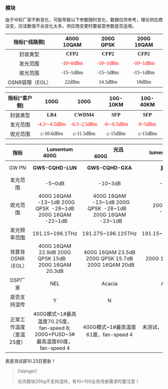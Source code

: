 ### 模块

由于中标厂家不断变化，可能导致以下参数随时变化，数据仅供参考，理论供应商没变，应该数值不会变化太多。供应商变更时要留意参数是否适用。

|  指标[^线路侧]  |                   400G 10QAM                   |                   200G QPSK                    |                   200G 16QAM                   |
| :-------------: | :--------------------------------------------: | :--------------------------------------------: | :--------------------------------------------: |
|    封装类型     | <font face="等线"><strong>CFP2</strong></font> | <font face="等线"><strong>CFP2</strong></font> | <font face="等线"><strong>CFP2</strong></font> |
|    发光范围     | <font face="等线" color="red">-10~0dBm</font>  | <font face="等线" color="red">-10~1dBm</font>  | <font face="等线" color="red">-10~1dBm</font>  |
|    收光范围     |       <font face="等线">-15~1dBm</font>        |       <font face="等线">-15~1dBm</font>        |       <font face="等线">-15~1dBm</font>        |
| OSNR容限（EOL） |         <font face="等线">22dBm</font>         |        <font face="等线">14.5dBm</font>        |         <font face="等线">18dBm</font>         |

| 指标[^客户侧] |                       100G                        |                       100G                       |                    10G-10KM                     |                   10G-40KM                    |
| :-----------: | :-----------------------------------------------: | :----------------------------------------------: | :---------------------------------------------: | :-------------------------------------------: |
|   封装类型    |   <font face="等线"><strong>LR4</strong></font>   | <font face="等线"><strong>CWDM4</strong></font>  |  <font face="等线"><strong>SFP</strong></font>  | <font face="等线"><strong>SFP</strong></font> |
|   发光范围    | <font face="等线" color="red">-4.3~-4.5dBm</font> | <font face="等线" color="red">-6.5~2.5dBm</font> | <font face="等线" color="red">-6~-0.5dBm</font> |  <font face="等线" color="red">0~5dBm</font>  |
|   收光范围    |        <font face="等线">≤-10.6dBm</font>         |        <font face="等线">≤-11.5dBm</font>        |        <font face="等线">≤-15dBm</font>         |       <font face="等线">≤-15dBm</font>        |

|             指标              |            &emsp;&emsp;Lumentum 400G&emsp;&emsp;             | &emsp;&emsp;&emsp;&nbsp;&nbsp;光迅 400G&nbsp;&nbsp;&emsp;&emsp;&emsp; |          lumentum 200G          | &emsp;&emsp;&nbsp;光迅 200G&nbsp;&emsp;&emsp; | &emsp;&emsp;&emsp;&emsp;FOC 200G&emsp;&emsp;&emsp;&emsp; |
| :---------------------------: | :----------------------------------------------------------: | :----------------------------------------------------------: | :-----------------------------: | :-------------------------------------------: | :------------------------------------------------------: |
|             GW PN             |                <strong>GWS-CQHD-LUN</strong>                 |                <strong>GWS-CQHD-GXA</strong>                 |     <strong>原厂PN</strong>     |         <strong>GWS-CDHD-GXA</strong>         |              <strong>GWS-CDHD-FON</strong>               |
|           发光范围            |                            -5~0dB                            |                           -10~3dB                            |             -5~1dB              |                    -10~1dB                    |                          -5~0dB                          |
|           收光范围            | 400G  16QAM &nbsp;&nbsp;-13~1dB     200G QPSK&nbsp;&nbsp;-28~1dB     200G 16QAM &nbsp;&nbsp;-22~1dB | 400G  16QAM &nbsp;&nbsp;-13~1dB     200G QPSK&nbsp;&nbsp;-28~1dB&emsp;200G 16QAM &nbsp;&nbsp;-23~1dB | 200G  16QAM &nbsp;&nbsp;-18~0dB |        200G 16QAM &nbsp;&nbsp;-23~1dB         |                      &nbsp;-20~1dB                       |
|         发光频率范围          |                       191.15~196.1THz                        |                      191.275~196.125THz                      |       191.15~196.1125THz        |              191.275~196.125THz               |                      191.3~196.1THz                      |
|       背靠背OSNR（EOL）       | 400G  16QAM 22.9dB     200G QPSK 15dB     &emsp;200G 16QAM 20.3dB | 400G  16QAM 23.5dB     200G QPSK 15.7dB  &nbsp;&nbsp;200G 16QAM 20dB |        200G  16QAM 20dB         |              200G  16QAM 20.5dB               |      200G  QPSK 14.6dB  &emsp;   200G 16QAM 20.2dB       |
|            DSP厂家            |                             NEL                              |                            Acacia                            |             Acacia              |                    Acacia                     |                           NEL                            |
|         是否支持混传          |                              Y                               |                              N                               |                Y                |                       N                       |                            Y                             |
| 正常工     作温度（室温25度） | 400G模式~1#最高温度70.25度，fan-speed  8;     200G+PUSD~3#最高温度60度，fan-speed 4 |            400G模式~1#最高温度61度，fan-speed  4             |    未测试，200G可以满足要求     |   未测试，依据400G测试结果推测可以满足要求    |                   1/5槽位温度小于50度                    |

表是测试部10.23日更新！

> [!danger]
>
> 光讯模块200g不支持混传，有10+100业务场景需求时要注意！

